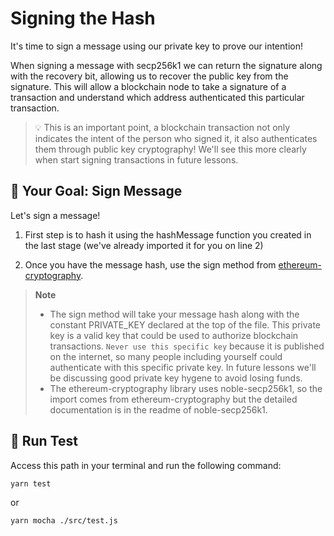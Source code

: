 # Signing the Hash

It's time to sign a message using our private key to prove our intention!

When signing a message with secp256k1 we can return the signature along with the recovery bit, allowing us to recover the public key from the signature. This will allow a blockchain node to take a signature of a transaction and understand which address authenticated this particular transaction.

>💡 This is an important point, a blockchain transaction not only indicates the intent of the person who signed it, it also authenticates them through public key cryptography! We'll see this more clearly when start signing transactions in future lessons.

## 🏁 Your Goal: Sign Message

Let's sign a message!

1. First step is to hash it using the hashMessage function you created in the last stage (we've already imported it for you on line 2)

2. Once you have the message hash, use the sign method from [ethereum-cryptography](https://github.com/paulmillr/noble-secp256k1#signmsghash-privatekey).

> **Note**
> * The sign method will take your message hash along with the constant PRIVATE_KEY declared at the top of the file. This private key is a valid key that could be used to authorize blockchain transactions. `Never use this specific key` because it is published on the internet, so many people including yourself could authenticate with this specific private key. In future lessons we'll be discussing good private key hygene to avoid losing funds.
> * The ethereum-cryptography library uses noble-secp256k1, so the import comes from ethereum-cryptography but the detailed documentation is in the readme of noble-secp256k1.


## 🧪 Run Test

Access this path in your terminal and run the following command:

```bash
yarn test
```

or 

```bash
yarn mocha ./src/test.js
```